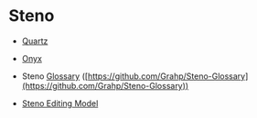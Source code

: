 # Steno

- [Quartz](quartz.md)
- [Onyx](onyx.md)
- Steno [Glossary](glossaries.md) ([https://github.com/Grahp/Steno-Glossary](https://github.com/Grahp/Steno-Glossary))

- [Steno Editing Model](steno-editing-model.md)
